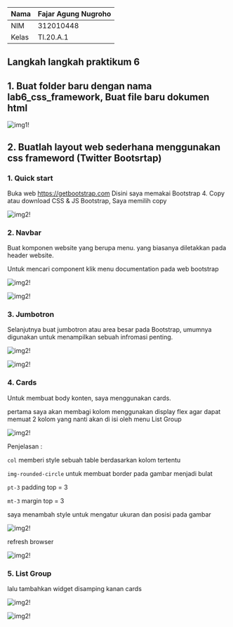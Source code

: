 | Nama      | Fajar Agung Nugroho |
| ----------- | ----------- |
| NIM     | 312010448       |
| Kelas   | TI.20.A.1        |

## Langkah langkah praktikum 6

## 1. Buat folder baru dengan nama lab6_css_framework, Buat file baru dokumen html

![img1!](assets/img/1/1.png)

## 2. Buatlah layout web sederhana menggunakan css frameword (Twitter Bootsrtap)

### 1. Quick start
Buka web https://getbootstrap.com Disini saya memakai Bootstrap 4. Copy atau download CSS & JS Bootstrap, Saya memilih copy

![img2!](assets/img/2/1.png)

### 2. Navbar
Buat komponen website yang berupa menu. yang biasanya diletakkan pada header website.

Untuk mencari component klik menu documentation pada web bootstrap

![img2!](assets/img/2/2.png)

![img2!](assets/img/2/2-1.png)

### 3. Jumbotron
Selanjutnya buat jumbotron atau area besar pada Bootstrap, umumnya digunakan untuk menampilkan sebuah infromasi penting.

![img2!](assets/img/2/3.png)

![img2!](assets/img/2/3-1.png)

### 4. Cards
Untuk membuat body konten, saya menggunakan cards. 

pertama saya akan membagi kolom menggunakan display flex agar dapat memuat 2 kolom yang nanti akan di isi oleh menu List Group

![img2!](assets/img/2/4.png)

Penjelasan :

`col` memberi style sebuah table berdasarkan kolom tertentu 

`img-rounded-circle` untuk membuat border pada gambar menjadi bulat

`pt-3` padding top = 3

`mt-3` margin top = 3

saya menambah style untuk mengatur ukuran dan posisi pada gambar

![img2!](assets/img/2/4-11.png)

refresh browser

![img2!](assets/img/2/4-22.png)

### 5. List Group
lalu tambahkan widget disamping kanan cards

![img2!](assets/img/2/5.png)

![img2!](assets/img/2/5-1.png)
